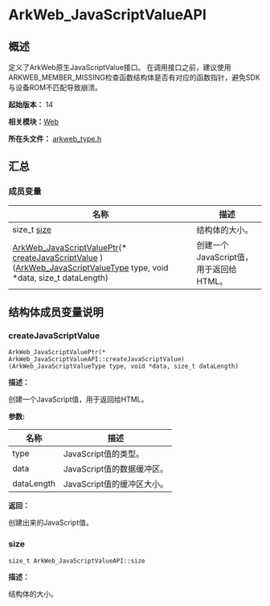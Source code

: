 # ArkWeb_JavaScriptValueAPI


## 概述

定义了ArkWeb原生JavaScriptValue接口。 在调用接口之前，建议使用ARKWEB_MEMBER_MISSING检查函数结构体是否有对应的函数指针，避免SDK与设备ROM不匹配导致崩溃。

**起始版本：** 14

**相关模块：**[Web](_web.md)

**所在头文件：** [arkweb_type.h](arkweb__type_8h.md)

## 汇总


### 成员变量

| 名称 | 描述 | 
| -------- | -------- |
| size_t [size](#size) | 结构体的大小。  | 
| [ArkWeb_JavaScriptValuePtr](_web.md#arkweb_javascriptvalueptr)(\* [createJavaScriptValue](#createjavascriptvalue) )([ArkWeb_JavaScriptValueType](_web.md#arkweb_javascriptvaluetype) type, void \*data, size_t dataLength) | 创建一个JavaScript值，用于返回给HTML。  | 


## 结构体成员变量说明


### createJavaScriptValue

```
ArkWeb_JavaScriptValuePtr(* ArkWeb_JavaScriptValueAPI::createJavaScriptValue) (ArkWeb_JavaScriptValueType type, void *data, size_t dataLength)
```
**描述：**

创建一个JavaScript值，用于返回给HTML。

**参数:**

| 名称 | 描述 | 
| -------- | -------- |
| type | JavaScript值的类型。  | 
| data | JavaScript值的数据缓冲区。  | 
| dataLength | JavaScript值的缓冲区大小。  | 

**返回：**

创建出来的JavaScript值。


### size

```
size_t ArkWeb_JavaScriptValueAPI::size
```
**描述：**

结构体的大小。

